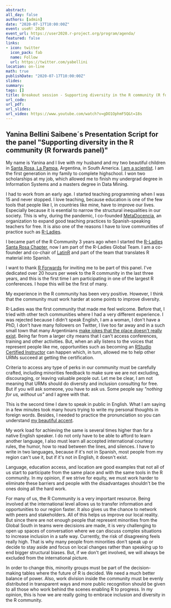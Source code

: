 ```yaml
---
abstract:  
all_day: false
authors: [admin]
date: "2020-07-17T10:00:00Z"
event: useR! 2020
event_url: https://user2020.r-project.org/program/agenda/
featured: false
links: 
- icon: twitter
  icon_pack: fab
  name: Follow
  url: https://twitter.com/yabellini 
location: on-line
math: true
publishDate: "2020-07-17T10:00:00Z"
slides:  
summary:   
tags: []
title: Breakout session - Supporting diversity in the R community (R forwards panel)
url_code: 
url_pdf: 
url_slides: 
url_video: https://www.youtube.com/watch?v=gDO1OphmF5Q&t=18s
---
```


## Yanina Bellini Saibene´s Presentation Script for the panel "Supporting diversity in the R community (R forwards panel)"

My name is Yanina and I live with my husband and my two beautiful children in [Santa Rosa, La Pampa](https://es.wikipedia.org/wiki/Santa_Rosa_(La_Pampa)), Argentina, in South America. [I am a scientist](https://inta.gob.ar/personas/bellini.yanina). I am the first generation in my family to complete highschool. I won two scholarships at my job, which allowed me to finish my undergrad degree in Information Systems and a masters degree in Data Mining.

I had to work from an early age. I started teaching programming when I was 15 and never stopped. I love teaching, because education is one of the few tools that people like I, in countries like mine, have to improve our lives. Especially because it is esential to narrow the structural inequalities in our society. This is why, during the pandemic, I co-founded [MetaDocencia](https://www.metadocencia.org/), an organization to expand good teaching practices to Spanish-speaking teachers for free. It is also one of the reasons I have to love communities of practice such as [R-Ladies](https://rladies.org/). 

I became part of the R Community 3 years ago when I started the [R-Ladies Santa Rosa Chapter](https://www.meetup.com/es-ES/rladies-santa-rosa/), now I am part of the R-Ladies Global Team. I am a co-founder and co-chair of [LatinR](https://latin-r.com/) and part of the team that translates R material into Spanish.

I want to thank [R Forwards](https://forwards.github.io/) for inviting me to be part of this panel. I've dedicated over 20 hours per week to the R community in the last three years, and this is the first time I am participating in one of the largest R conferences. I hope this will be the first of many.

My experience in the R community has been very positive. However, I think that the community must work harder at some points to improve diversity.

R-Ladies was the first community that made me feel welcome. Before that, I tried with other tech communities where I had a very different experience. I was rejected because I didn't speak English, I am a woman, I don't have a PhD, I don't have many followers on Twitter, I live too far away and in a such small town that many Argentinians [make jokes that the place doesn't really exist](https://www.lanacion.com.ar/lifestyle/la-pampa-no-existe-al-menos-fue-nid2261309). Being far from a larger city means that I can't access conferences, training and other activities. But, when an ally listens to the voices that represent people like me, opportunities such as becoming an [RStudio Certified Instructor](https://yabellini.netlify.app/post/rstudiocertification/) can happen which, in turn, allowed me to help other URMs succeed at getting the certification. 

Criteria to access any type of perks in our community must be carefully crafted, including minorities feedback to make sure we are not  excluding, discouraging, or leaving valuable people out. Let me be clear, I am not meaning that URMs should do diversity and inclusion consulting for free. But if you will ask someone, you have to ask us. Some people say _"nothing for us, without us"_ and I agree with that. 
 
This is the second time I dare to speak in public in English. What I am saying in a few minutes took many hours trying to write my personal thoughts in foreign words. Besides, I needed to practice the pronunciation so you can understand [my beautiful accent](https://weheartit.com/entry/305576348).

My work load for achieving the same is several times higher than for a native English speaker. I do not only have to be able to afford to learn another language, I also must learn all accepted international courtesy rules, the humor, how to read between the lines, and silences. I have to write in two languages, because if it's not in Spanish, most people from my region can't use it, but if it's not in English, it doesn't exist. 

Language, education access, and location are good examples that not all of us start to participate from the same place and with the same tools in the R community. In my opinion, if we strive for equity, we must work harder to eliminate these barriers and people with the disadvantages shouldn't be the ones doing all the hard work. 

For many of us, the R Community is a very important resource. Being involved at the international level allows us to transfer information and opportunities to our region faster. It also gives us the chance to network with peers and stakeholders. All of this helps us improve our local reality. But since there are not enough people that represent minorities from the Global South in teams were decisions are made, it is very challenging to open up spaces of conversation where we can discuss complex situations to increase inclusion in a safe way. Currently, the risk of disagreeing feels really high. That is why many people from minorities don't speak up or decide to stay aside and focus on local changes rather than speaking up to end bigger structural biases. But, if we don't get involved, we will always be excluded from the international picture.

In order to change this, minority groups must be part of the decision-making tables where the future of R is decided. We need a much better balance of power. Also, work division inside the community must be evenly distributed in transparent ways and more public recognition should be given to all those who work behind the scenes enabling R to progress. In my opinion, this is how we are really going to embrace inclusion and diversity in the R community.